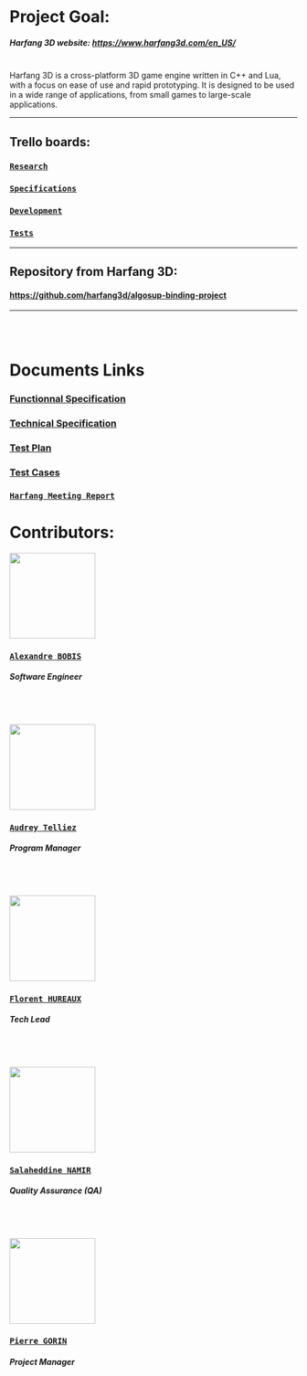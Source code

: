# Project Goal:

##### Harfang 3D website: https://www.harfang3d.com/en_US/
<br>
Harfang 3D is a cross-platform 3D game engine written in C++ and Lua, with a focus on ease of use and rapid prototyping. It is designed to be used in a wide range of applications, from small games to large-scale applications.
<hr>

## Trello boards:
### [**`Research`**](https://trello.com/b/SSmTA8tX/research-tasks) 
### [**`Specifications`**](https://trello.com/b/NfldDbhp/specifications)
### [**`Development`**](https://trello.com/b/MmryR9Sn/dev)
### [**`Tests`**](https://trello.com/b/zXXlaN8F/tests)
<hr>

## Repository from Harfang 3D:
#### https://github.com/harfang3d/algosup-binding-project
<hr>
<br>
<br>

# Documents Links

### [Functionnal Specification](https://github.com/algosup/2022-2023-project-3-harfang3d-binding-Project-2-group/blob/documents/Documents/Specification/functionnal.md)

### [Technical Specification](https://github.com/algosup/2022-2023-project-3-harfang3d-binding-Project-2-group/blob/documents/Documents/Specification/) 

### [Test Plan](https://github.com/algosup/2022-2023-project-3-harfang3d-binding-Project-2-group/blob/documents/Documents/Tests/test-plan.md)

### [Test Cases](https://github.com/algosup/2022-2023-project-3-harfang3d-binding-Project-2-group/blob/documents/Documents/Tests/test-cases.md)

### [**`Harfang Meeting Report`**](https://github.com/algosup/2022-2023-project-3-harfang3d-binding-Project-2-group/blob/documents/Documents/Reports/harfang3d--meeting--01-03-2023.md)

# Contributors:
<img src="https://avatars.githubusercontent.com/u/91249694?v=4" width="150">

### [**`Alexandre BOBIS`**](https://github.com/AlexandreBobis)
##### *Software Engineer*
<br>
<br>
<br>

<img src="https://avatars.githubusercontent.com/u/114394252?v=4" width="150">

### [**`Audrey Telliez`**](https://github.com/audreytllz)
##### *Program Manager*
<br>
<br>
<br>

<img src="https://avatars.githubusercontent.com/u/71769655?v=4" width="150">

### [**`Florent HUREAUX`**](https://github.com/florenthureaux)
##### *Tech Lead*
<br>
<br>
<br>

<img src="https://avatars.githubusercontent.com/u/71770514?v=4" width="150">

### [**`Salaheddine NAMIR`**](https://github.com/T3rryc)
##### *Quality Assurance (QA)*
<br>
<br>
<br>

<img src="https://avatars.githubusercontent.com/u/91249863?v=4" width="150">

### [**`Pierre GORIN`**](https://github.com/pierre2103)
##### *Project Manager*
